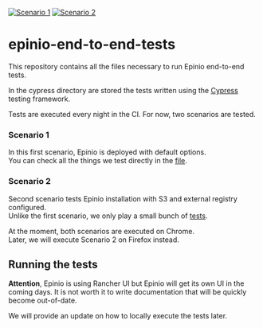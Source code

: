 [![Scenario 1](https://github.com/epinio/epinio-end-to-end-tests/actions/workflows/scenario_1_cypress_chrome.yml/badge.svg)](https://github.com/epinio/epinio-end-to-end-tests/actions/workflows/scenario_1_cypress_chrome.yml)
[![Scenario 2](https://github.com/epinio/epinio-end-to-end-tests/actions/workflows/scenario_2_cypress_chrome.yml/badge.svg)](https://github.com/epinio/epinio-end-to-end-tests/actions/workflows/scenario_2_cypress_chrome.yml)
# epinio-end-to-end-tests
This repository contains all the files necessary to run Epinio end-to-end tests.

In the cypress directory are stored the tests written using the [Cypress](https://www.cypress.io/) testing framework.

Tests are executed every night in the CI. For now, two scenarios are tested.
### Scenario 1
In this first scenario, Epinio is deployed with default options. </br>
You can check all the things we test directly in the [file](./cypress/integration/scenarios/install_with_default_options.spec.ts).

### Scenario 2
Second scenario tests Epinio installation with S3 and external registry configured. </br>
Unlike the first scenario, we only play a small bunch of [tests](./cypress/integration/scenarios/install_with_s3_and_external_registry.spec.ts).

At the moment, both scenarios are executed on Chrome. </br>
Later, we will execute Scenario 2 on Firefox instead.
## Running the tests

__Attention__, Epinio is using Rancher UI but Epinio will get its own UI in the coming days.
It is not worth it to write documentation that will be quickly become out-of-date.

We will provide an update on how to locally execute the tests later.
